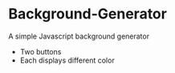 # Background-Generator
A simple Javascript background generator
<ul> 
<li> Two buttons </li>
  <li> Each displays different color </li>
</ul>
